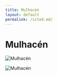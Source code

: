 ```yaml
---
title: Mulhacén
layout: default
permalink: /site4.md/
---
```

Mulhacén
======================================================================


![Mulhacén](https://navtur.pl/files/plc_pano/2989.jpg)

![Mulhacén](https://www.iloveski.org/wp-content/uploads/2023/05/mulhacen-vistas-desde-la-cima.jpg)